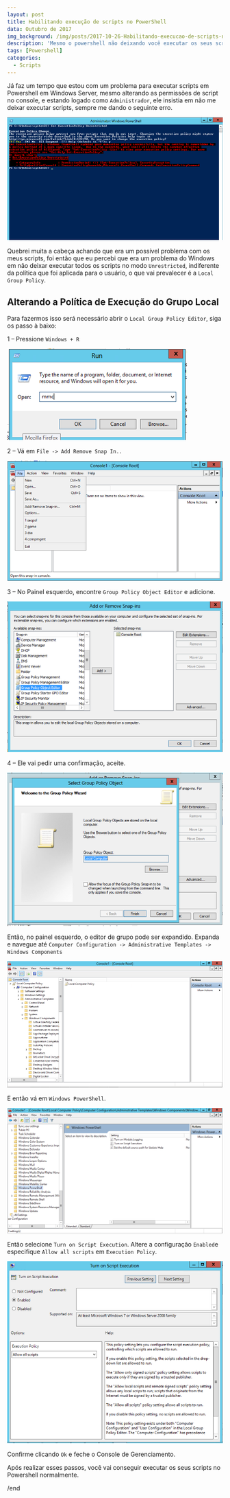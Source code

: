 ```yaml
---
layout: post
title: Habilitando execução de scripts no PowerShell
data: Outubro de 2017
img_background: /img/posts/2017-10-26-Habilitando-execucao-de-scripts-no-PowerShell/banner.png
description: 'Mesmo o powershell não deixando você executar os seus scripts, podemos da uma força para que ele aceite todos os scripts.'
tags: [Powershell]
categories: 
  - Scripts
---
```


Já faz um tempo que estou com um problema para executar scripts em Powershell em Windows Server, mesmo alterando as permissões de script no console, e estando logado como `Administrador`, ele insistia em não me deixar executar scripts, sempre me dando o seguinte erro.

![Fonte da imagem: andreyglauzer.com](/img/posts/2017-10-26-Habilitando-execucao-de-scripts-no-PowerShell/001.PNG)

Quebrei muita a cabeça achando que era um possível problema com os meus scripts, foi então que eu percebi que era um problema do Windows em não deixar executar todos os scripts no modo `Unrestricted`, indiferente da política que foi aplicada para o usuário, o que vai prevalecer é a `Local Group Policy`.

## Alterando a Política de Execução do Grupo Local

Para fazermos isso será necessário abrir o `Local Group Policy Editor`, siga os passo à baixo:

1 – Pressione `Windows + R`

![Fonte da imagem: andreyglauzer.com](/img/posts/2017-10-26-Habilitando-execucao-de-scripts-no-PowerShell/01.PNG)

2 – Vá em `File -> Add Remove Snap In..`

![Fonte da imagem: andreyglauzer.com](/img/posts/2017-10-26-Habilitando-execucao-de-scripts-no-PowerShell/02.PNG)

3 – No Painel esquerdo, encontre `Group Policy Object Editor` e adicione.

![Fonte da imagem: andreyglauzer.com](/img/posts/2017-10-26-Habilitando-execucao-de-scripts-no-PowerShell/03.PNG)

4 – Ele vai pedir uma confirmação, aceite.

![Fonte da imagem: andreyglauzer.com](/img/posts/2017-10-26-Habilitando-execucao-de-scripts-no-PowerShell/04.PNG)

Então, no painel esquerdo, o editor de grupo pode ser expandido. Expanda e navegue até `Computer Configuration -> Administrative Templates -> Windows Components`

![Fonte da imagem: andreyglauzer.com](/img/posts/2017-10-26-Habilitando-execucao-de-scripts-no-PowerShell/05.PNG)

E então vá em `Windows PowerShell`.

![Fonte da imagem: andreyglauzer.com](/img/posts/2017-10-26-Habilitando-execucao-de-scripts-no-PowerShell/06.PNG)

Então selecione `Turn on Script Execution`. Altere a configuração `Enabled`e especifique `Allow all scripts` em `Execution Policy`.

![Fonte da imagem: andreyglauzer.com](/img/posts/2017-10-26-Habilitando-execucao-de-scripts-no-PowerShell/07.PNG)

Confirme clicando `Ok` e feche o Console de Gerenciamento.


Após realizar esses passos, você vai conseguir executar os seus scripts no Powershell normalmente.

/end
